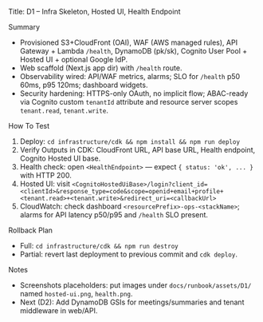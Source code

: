 Title: D1 – Infra Skeleton, Hosted UI, Health Endpoint

Summary
- Provisioned S3+CloudFront (OAI), WAF (AWS managed rules), API Gateway + Lambda `/health`, DynamoDB (pk/sk), Cognito User Pool + Hosted UI + optional Google IdP.
- Web scaffold (Next.js app dir) with `/health` route.
- Observability wired: API/WAF metrics, alarms; SLO for `/health` p50 60ms, p95 120ms; dashboard widgets.
- Security hardening: HTTPS-only OAuth, no implicit flow; ABAC-ready via Cognito custom `tenantId` attribute and resource server scopes `tenant.read`, `tenant.write`.

How To Test
1) Deploy: `cd infrastructure/cdk && npm install && npm run deploy`
2) Verify Outputs in CDK: CloudFront URL, API base URL, Health endpoint, Cognito Hosted UI base.
3) Health check: open `<HealthEndpoint>` — expect `{ status: 'ok', ... }` with HTTP 200.
4) Hosted UI: visit `<CognitoHostedUiBase>/login?client_id=<clientId>&response_type=code&scope=openid+email+profile+<tenant.read>+<tenant.write>&redirect_uri=<callbackUrl>`
5) CloudWatch: check dashboard `<resourcePrefix>-ops-<stackName>`; alarms for API latency p50/p95 and `/health` SLO present.

Rollback Plan
- Full: `cd infrastructure/cdk && npm run destroy`
- Partial: revert last deployment to previous commit and `cdk deploy`.

Notes
- Screenshots placeholders: put images under `docs/runbook/assets/D1/` named `hosted-ui.png`, `health.png`.
- Next (D2): Add DynamoDB GSIs for meetings/summaries and tenant middleware in web/API.
